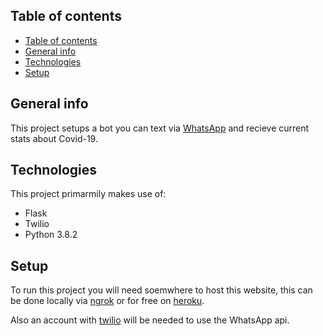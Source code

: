 ## Table of contents
- [Table of contents](#table-of-contents)
- [General info](#general-info)
- [Technologies](#technologies)
- [Setup](#setup)

## General info
This project setups a bot you can text via [WhatsApp](https://www.whatsapp.com/) and recieve current stats about Covid-19.

## Technologies
This project primarmily makes use of:
* Flask
* Twilio
* Python 3.8.2

## Setup
To run this project you will need soemwhere to host this website,
this can be done locally via [ngrok](https://ngrok.com/) or for free on [heroku](https://heroku.com).

Also an account with [twilio](https://www.twilio.com/) will be needed to use the WhatsApp api. 